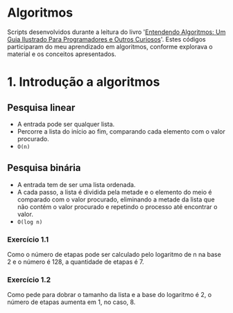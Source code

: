 # Algoritmos

Scripts desenvolvidos durante a leitura do livro '[Entendendo Algoritmos: Um Guia Ilustrado Para Programadores e Outros Curiosos](https://www.goodreads.com/book/show/22847284-entendendo-algoritmos)'. Estes códigos participaram do meu aprendizado em algoritmos, conforme explorava o material e os conceitos apresentados.

# 1. Introdução a algoritmos

## Pesquisa linear

- A entrada pode ser qualquer lista.
- Percorre a lista do início ao fim, comparando cada elemento com o valor procurado.
- `O(n)`

## Pesquisa binária

- A entrada tem de ser uma lista ordenada.
- A cada passo, a lista é dividida pela metade e o elemento do meio é comparado com o valor procurado, eliminando a metade da lista que não contém o valor procurado e repetindo o processo até encontrar o valor.
- `O(log n)`

### Exercício 1.1

Como o número de etapas pode ser calculado pelo logaritmo de n na base 2 e o número é 128, a quantidade de etapas é 7.

### Exercício 1.2

Como pede para dobrar o tamanho da lista e a base do logaritmo é 2, o número de etapas aumenta em 1, no caso, 8.
